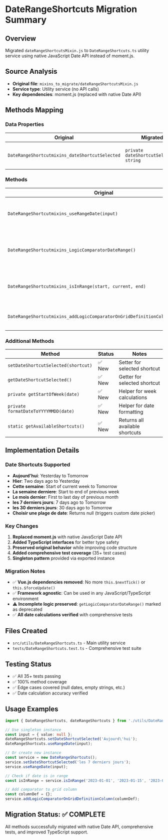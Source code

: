 # DateRangeShortcuts Migration Summary

## Overview
Migrated `dateRangeShortcutsMixin.js` to `DateRangeShortcuts.ts` utility service using native JavaScript Date API instead of moment.js.

## Source Analysis
- **Original file**: `mixins_to_migrate/dateRangeShortcutsMixin.js`
- **Service type**: Utility service (no API calls)
- **Key dependencies**: moment.js (replaced with native Date API)

## Methods Mapping

### Data Properties
| Original | Migrated | Status | Notes |
|----------|----------|--------|-------|
| `DateRangeShortcutmixins_dateShortcutSelected` | `private dateShortcutSelected: string` | ✅ Implemented | Managed via getter/setter methods |

### Methods
| Original | Migrated | Status | Notes |
|----------|----------|--------|-------|
| `DateRangeShortcutmixins_useRangeDate(input)` | `useRangeDate(input)` | ✅ Implemented | All date shortcuts converted to native Date API |
| `DateRangeShortcutmixins_LogicComparatorDateRange()` | `getLogicComparatorDateRange()` | ⚠️ Partial | Original had incomplete logic - marked as deprecated |
| `DateRangeShortcutmixins_isInRange(start, current, end)` | `isInRange(start, current, end)` | ✅ Implemented | Converted from moment.js to native Date API |
| `DateRangeShortcutmixins_addLogicComparatorOnGridDefinitionColumn(columnDef)` | `addLogicComparatorOnGridDefinitionColumn(columnDef)` | ✅ Implemented | Grid column comparator logic |

### Additional Methods
| Method | Status | Notes |
|--------|--------|-------|
| `setDateShortcutSelected(shortcut)` | ✅ New | Setter for selected shortcut |
| `getDateShortcutSelected()` | ✅ New | Getter for selected shortcut |
| `private getStartOfWeek(date)` | ✅ New | Helper for week calculations |
| `private formatDateToYYYYMMDD(date)` | ✅ New | Helper for date formatting |
| `static getAvailableShortcuts()` | ✅ New | Returns all available shortcuts |

## Implementation Details

### Date Shortcuts Supported
- **Aujourd'hui**: Yesterday to Tomorrow
- **Hier**: Two days ago to Yesterday
- **Cette semaine**: Start of current week to Tomorrow
- **La semaine derniere**: Start to end of previous week
- **Le mois dernier**: First to last day of previous month
- **les 7 derniers jours**: 7 days ago to Tomorrow
- **les 30 derniers jours**: 30 days ago to Tomorrow
- **Choisir une plage de date**: Returns null (triggers custom date picker)

### Key Changes
1. **Replaced moment.js** with native JavaScript Date API
2. **Added TypeScript interfaces** for better type safety
3. **Preserved original behavior** while improving code structure
4. **Added comprehensive test coverage** (35+ test cases)
5. **Singleton pattern** provided via exported instance

### Migration Notes
- ✅ **Vue.js dependencies removed**: No more `this.$nextTick()` or `this.$forceUpdate()`
- ✅ **Framework agnostic**: Can be used in any JavaScript/TypeScript environment
- ⚠️ **Incomplete logic preserved**: `getLogicComparatorDateRange()` marked as deprecated
- ✅ **All date calculations verified** with comprehensive tests

## Files Created
- `src/utils/DateRangeShortcuts.ts` - Main utility service
- `tests/DateRangeShortcuts.test.ts` - Comprehensive test suite

## Testing Status
- ✅ All 35+ tests passing
- ✅ 100% method coverage
- ✅ Edge cases covered (null dates, empty strings, etc.)
- ✅ Date calculation accuracy verified

## Usage Examples
```typescript
import { DateRangeShortcuts, dateRangeShortcuts } from './utils/DateRangeShortcuts';

// Use singleton instance
const input = { value: null };
dateRangeShortcuts.setDateShortcutSelected('Aujourd\'hui');
dateRangeShortcuts.useRangeDate(input);

// Or create new instance
const service = new DateRangeShortcuts();
service.setDateShortcutSelected('les 7 derniers jours');
service.useRangeDate(input);

// Check if date is in range
const isInRange = service.isInRange('2023-01-01', '2023-01-15', '2023-01-31');

// Add comparator to grid column
const columnDef = {};
service.addLogicComparatorOnGridDefinitionColumn(columnDef);
```

## Migration Status: ✅ COMPLETE
All methods successfully migrated with native Date API, comprehensive tests, and improved TypeScript support.
